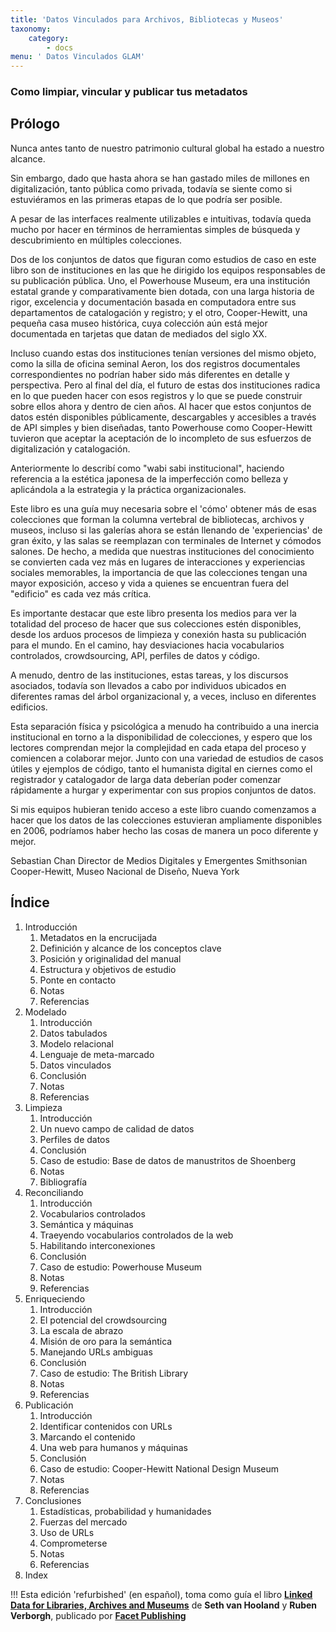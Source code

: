 ```yaml
---
title: 'Datos Vinculados para Archivos, Bibliotecas y Museos'
taxonomy:
    category:
        - docs
menu: ' Datos Vinculados GLAM'
---
```


### Como limpiar, vincular y publicar tus metadatos

## Prólogo

Nunca antes tanto de nuestro patrimonio cultural global ha estado a nuestro alcance.

Sin embargo, dado que hasta ahora se han gastado miles de millones en digitalización, tanto pública como privada, todavía se siente como si estuviéramos en las primeras etapas de lo que podría ser posible.

A pesar de las interfaces realmente utilizables e intuitivas, todavía queda mucho por hacer en términos de herramientas simples de búsqueda y descubrimiento en múltiples colecciones.

Dos de los conjuntos de datos que figuran como estudios de caso en este libro son de instituciones en las que he dirigido los equipos responsables de su publicación pública. Uno, el Powerhouse Museum, era una institución estatal grande y comparativamente bien dotada, con una larga historia de rigor, excelencia y documentación basada en computadora entre sus departamentos de catalogación y registro; y el otro, Cooper-Hewitt, una pequeña casa museo histórica, cuya colección aún está mejor documentada en tarjetas que datan de mediados del siglo XX.

Incluso cuando estas dos instituciones tenían versiones del mismo objeto, como la silla de oficina seminal Aeron, los dos registros documentales correspondientes no podrían haber sido más diferentes en detalle y perspectiva. Pero al final del día, el futuro de estas dos instituciones radica en lo que pueden hacer con esos registros y lo que se puede construir sobre ellos ahora y dentro de cien años. Al hacer que estos conjuntos de datos estén disponibles públicamente, descargables y accesibles a través de API simples y bien diseñadas, tanto Powerhouse como Cooper-Hewitt tuvieron que aceptar la aceptación de lo incompleto de sus esfuerzos de digitalización y catalogación.

Anteriormente lo describí como "wabi sabi institucional", haciendo referencia a la estética japonesa de la imperfección como belleza y aplicándola a la estrategia y la práctica organizacionales.

Este libro es una guía muy necesaria sobre el 'cómo' obtener más de esas colecciones que forman la columna vertebral de bibliotecas, archivos y museos, incluso si las galerías ahora se están llenando de 'experiencias' de gran éxito, y las salas se reemplazan con terminales de Internet y cómodos salones.
De hecho, a medida que nuestras instituciones del conocimiento se convierten cada vez más en lugares de interacciones y experiencias sociales memorables, la importancia de que las colecciones tengan una mayor exposición, acceso y vida a quienes se encuentran fuera del "edificio" es cada vez más crítica.


Es importante destacar que este libro presenta los medios para ver la totalidad del proceso de hacer que sus colecciones estén disponibles, desde los arduos procesos de limpieza y conexión hasta su publicación para el mundo. 
En el camino, hay desviaciones hacia vocabularios controlados, crowdsourcing, API, perfiles de datos y código.

A menudo, dentro de las instituciones, estas tareas, y los discursos asociados, todavía son llevados a cabo por individuos ubicados en diferentes ramas del árbol organizacional y, a veces, incluso en diferentes edificios.

Esta separación física y psicológica a menudo ha contribuido a una inercia institucional en torno a la disponibilidad de colecciones, y espero que los lectores comprendan mejor la complejidad en cada etapa del proceso y comiencen a colaborar mejor.
Junto con una variedad de estudios de casos útiles y ejemplos de código, tanto el humanista digital en ciernes como el registrador y catalogador de larga data deberían poder comenzar rápidamente a hurgar y experimentar con sus propios conjuntos de datos.

Si mis equipos hubieran tenido acceso a este libro cuando comenzamos a hacer que los datos de las colecciones estuvieran ampliamente disponibles en 2006, podríamos haber hecho las cosas de manera un poco diferente y mejor.

Sebastian Chan
Director de Medios Digitales y Emergentes
Smithsonian Cooper-Hewitt, Museo Nacional de Diseño, Nueva York


## Índice

1. Introducción
    1. Metadatos en la encrucijada
    2. Definición y alcance de los conceptos clave
    3. Posición y originalidad del manual
    4. Estructura y objetivos de estudio
    5. Ponte en contacto
    6. Notas
    7. Referencias
2. Modelado
    1. Introducción
    2. Datos tabulados
    3. Modelo relacional
    4. Lenguaje de meta-marcado
    5. Datos vinculados
    6. Conclusión
    7. Notas
    8. Referencias
3. Limpieza
    1. Introducción
    2. Un nuevo campo de calidad de datos
    3. Perfiles de datos
    4. Conclusión
    5. Caso de estudio: Base de datos de manustritos de Shoenberg
    6. Notas
    7. Bibliografía
4. Reconciliando
     1. Introducción
     2. Vocabularios controlados
     3. Semántica y máquinas
     4. Traeyendo vocabularios controlados de la web
     5. Habilitando interconexiones
     6. Conclusión
     7. Caso de estudio: Powerhouse Museum
     8. Notas
     9. Referencias
5. Enriqueciendo
    1. Introducción
    2. El potencial del crowdsourcing
    3. La escala de abrazo
    4. Misión de oro para la semántica
    5. Manejando URLs ambiguas
    6. Conclusión
    7. Caso de estudio: The British Library
    8. Notas
    9. Referencias
6. Publicación
    1. Introducción
    2. Identificar contenidos con URLs
    3. Marcando el contenido
    4. Una web para humanos y máquinas
    5. Conclusión
    6. Caso de estudio: Cooper-Hewitt National Design Museum
    7. Notas
    8. Referencias
7. Conclusiones
    1. Estadísticas, probabilidad y humanidades
    2. Fuerzas del mercado
    3. Uso de URLs
    4. Comprometerse 
    5. Notas
    6. Referencias
8. Index 

!!! Esta edición 'refurbished' (en español), toma como guía el libro **[Linked Data for Libraries, Archives and Museums](https://book.freeyourmetadata.org/)** de **Seth van Hooland** y **Ruben Verborgh**, publicado por **[Facet Publishing](http://facetpublishing.co.uk/)**
